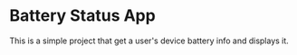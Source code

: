 # Battery Status App
This is a simple project that get a user's device battery info and displays it.